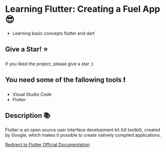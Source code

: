 # Learning Flutter: Creating a Fuel App :sunglasses:

- Learning basic concepts flutter and dart

## Give a Star! :star:

If you liked the project, please give a star ;)

## You need some of the fallowing tools :exclamation:

-  Visual Studio Code
-  Flutter

## Description 📚

Flutter is an open source user interface development kit (UI toolkit), created by Google, which makes it possible to create natively compiled applications.

[Redirect to Flutter Official Documentation](https://flutter.dev/docs)
